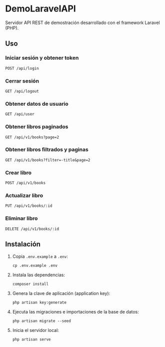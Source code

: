 # DemoLaravelAPI

Servidor API REST de demostración desarrollado con el framework Laravel (PHP).

## Uso

### Iniciar sesión y obtener token

`POST /api/login`

### Cerrar sesión

`GET /api/logout`

### Obtener datos de usuario

`GET /api/user`

### Obtener libros paginados

`GET /api/v1/books?page=2`

### Obtener libros filtrados y paginas

`GET /api/v1/books?filter=-title&page=2`

### Crear libro

`POST /api/v1/books`

### Actualizar libro

`PUT /api/v1/books/:id`

### Eliminar libro

`DELETE /api/v1/books/:id`

## Instalación

1. Copia `.env.example` a `.env`:

    ```shell
    cp .env.example .env
    ```

2. Instala las dependencias:

    ```shell
    composer install
    ```

3. Genera la clave de aplicación (application key):

    ```shell
    php artisan key:generate
    ```

4. Ejecuta las migraciones e importaciones de la base de datos:

    ```shell
    php artisan migrate --seed
    ```

5. Inicia el servidor local:

    ```shell
    php artisan serve
    ```
